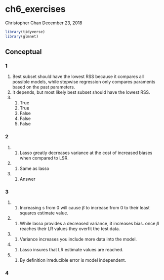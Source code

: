 ch6\_exercises
================
Christopher Chan
December 23, 2018

``` r
library(tidyverse)
library(glmnet)
```

Conceptual
----------

### 1

1.  Best subset should have the lowest RSS because it compares all possible models, while stepwise regression only compares paraments based on the past parameters.
2.  It depends, but most likely best subset should have the lowest RSS.
3.  1.  True
    2.  True
    3.  False
    4.  False
    5.  False

### 2

1.  1.  Lasso greatly decreases variance at the cost of increased biases when compared to LSR.

2.  1.  Same as lasso

3.  1.  Answer

### 3

1.  1.  Increasing s from 0 will cause *β* to increase from 0 to their least squares estimate value.

2.  1.  While lasso provides a decreased variance, it increases bias. once *β* reaches their LR values they overfit the test data.

3.  1.  Variance increases you include more data into the model.

4.  1.  Lasso insures that LR estimate values are reached.

5.  1.  By definition irreducible error is model independent.

### 4
